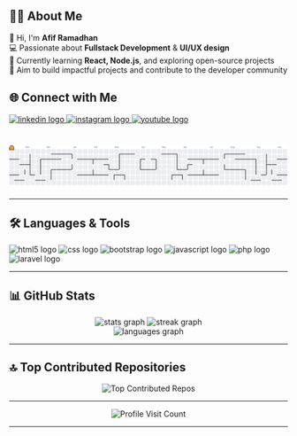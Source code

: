 ## 👩‍💻 About Me
<p align="left">
  👋 Hi, I'm <b>Afif Ramadhan</b> <br>
  💻 Passionate about <b>Fullstack Development</b> & <b>UI/UX design</b> <br>
  🌱 Currently learning <b>React, Node.js</b>, and exploring open-source projects <br>
  🎯 Aim to build impactful projects and contribute to the developer community
</p>

## 🌐 Connect with Me
<div align="left">
  <a href="https://linkedin.com/in/afifrmdhn" target="_blank">
    <img src="https://img.shields.io/static/v1?message=LinkedIn&logo=linkedin&label=&color=0077B5&logoColor=white&style=for-the-badge" height="25" alt="linkedin logo" />
  </a>
  <a href="https://instagram.com/aafif.r" target="_blank">
    <img src="https://img.shields.io/static/v1?message=Instagram&logo=instagram&label=&color=E4405F&logoColor=white&style=for-the-badge" height="25" alt="instagram logo" />
  </a>
  <a href="https://youtube.com" target="_blank">
    <img src="https://img.shields.io/static/v1?message=Youtube&logo=youtube&label=&color=FF0000&logoColor=white&style=for-the-badge" height="25" alt="youtube logo" />
  </a>
</div>

#
<picture>
  <source media="(prefers-color-scheme: dark)" srcset="https://raw.githubusercontent.com/afif23170si-ui/afif23170si-ui/output/pacman-contribution-graph-dark.svg">
  <source media="(prefers-color-scheme: light)" srcset="https://raw.githubusercontent.com/afif23170si-ui/afif23170si-ui/output/pacman-contribution-graph.svg">
  <img alt="pacman contribution graph" src="https://raw.githubusercontent.com/afif23170si-ui/afif23170si-ui/output/pacman-contribution-graph.svg">
</picture>

---

<h2 align="left">🛠 Languages & Tools</h2>

<div align="left">
  <img src="https://skillicons.dev/icons?i=html" height="40" alt="html5 logo" />
  <img src="https://skillicons.dev/icons?i=css" height="40" alt="css logo" />
  <img src="https://skillicons.dev/icons?i=bootstrap" height="40" alt="bootstrap logo" />
  <img src="https://skillicons.dev/icons?i=js" height="40" alt="javascript logo" />
  <img src="https://skillicons.dev/icons?i=php" height="40" alt="php logo" />
  <img src="https://skillicons.dev/icons?i=laravel" height="40" alt="laravel logo" />
</div>

---

<h2 align="left">📊 GitHub Stats</h2>

<div align="center">
  <img src="https://github-readme-stats.vercel.app/api?username=afif23170si-ui&theme=dark&show_icons=true" height="150" alt="stats graph"/>
  <img src="https://nirzak-streak-stats.vercel.app/?user=afif23170si-ui&theme=dark" height="150" alt="streak graph"/>
</div>

<div align="center">
  <img src="https://github-readme-stats.vercel.app/api/top-langs/?username=afif23170si-ui&theme=dark&layout=compact" height="150" alt="languages graph"/>
</div>

---

<h2 align="left">🔝 Top Contributed Repositories</h2>

<div align="center">
  <img src="https://github-contributor-stats.vercel.app/api?username=afif23170si-ui&limit=5&theme=dark&combine_all_yearly_contributions=true" alt="Top Contributed Repos"/>
</div>

---

<div align="center">
  <img src="https://visitcount.itsvg.in/api?id=afif23170si-ui&icon=0&color=0" alt="Profile Visit Count"/>
</div>

---

<!-- Proudly created with GPRM ( https://gprm.itsvg.in ) -->
